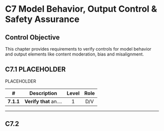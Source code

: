 # C7 Model Behavior, Output Control & Safety Assurance

## Control Objective

This chapter provides requirements to verify controls for model behavior and output elements like content moderation, bias and misalignment. 

## C7.1 PLACEHOLDER

PLACEHOLDER

| # | Description | Level | Role |
|:--------:|---------------------------------------------------------------------------------------------------------------------|:---:|:---:|
| **7.1.1** | **Verify that** an.... | 1   | D/V |

---

## C7.2
